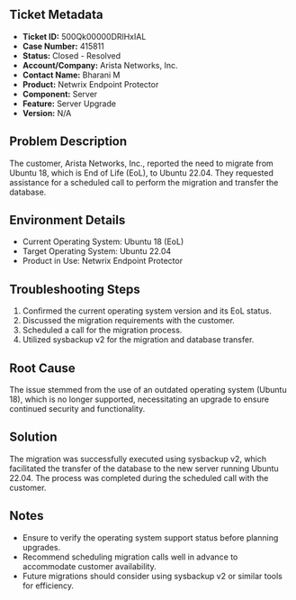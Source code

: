 ## Ticket Metadata
- **Ticket ID:** 500Qk00000DRlHxIAL
- **Case Number:** 415811
- **Status:** Closed - Resolved
- **Account/Company:** Arista Networks, Inc.
- **Contact Name:** Bharani M
- **Product:** Netwrix Endpoint Protector
- **Component:** Server
- **Feature:** Server Upgrade
- **Version:** N/A

## Problem Description
The customer, Arista Networks, Inc., reported the need to migrate from Ubuntu 18, which is End of Life (EoL), to Ubuntu 22.04. They requested assistance for a scheduled call to perform the migration and transfer the database.

## Environment Details
- Current Operating System: Ubuntu 18 (EoL)
- Target Operating System: Ubuntu 22.04
- Product in Use: Netwrix Endpoint Protector

## Troubleshooting Steps
1. Confirmed the current operating system version and its EoL status.
2. Discussed the migration requirements with the customer.
3. Scheduled a call for the migration process.
4. Utilized sysbackup v2 for the migration and database transfer.

## Root Cause
The issue stemmed from the use of an outdated operating system (Ubuntu 18), which is no longer supported, necessitating an upgrade to ensure continued security and functionality.

## Solution
The migration was successfully executed using sysbackup v2, which facilitated the transfer of the database to the new server running Ubuntu 22.04. The process was completed during the scheduled call with the customer.

## Notes
- Ensure to verify the operating system support status before planning upgrades.
- Recommend scheduling migration calls well in advance to accommodate customer availability.
- Future migrations should consider using sysbackup v2 or similar tools for efficiency.